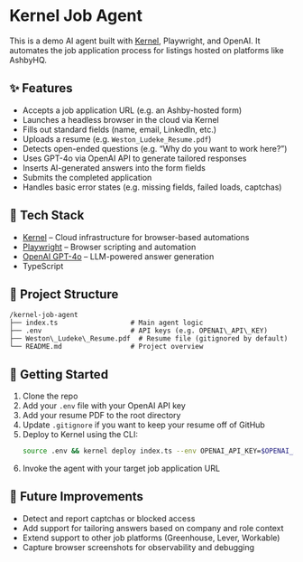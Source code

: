 # Kernel Job Agent

This is a demo AI agent built with [Kernel](https://onkernel.com), Playwright, and OpenAI. It automates the job application process for listings hosted on platforms like AshbyHQ.

## ✨ Features

- Accepts a job application URL (e.g. an Ashby-hosted form)
- Launches a headless browser in the cloud via Kernel
- Fills out standard fields (name, email, LinkedIn, etc.)
- Uploads a resume (e.g. `Weston_Ludeke_Resume.pdf`)
- Detects open-ended questions (e.g. “Why do you want to work here?”)
- Uses GPT-4o via OpenAI API to generate tailored responses
- Inserts AI-generated answers into the form fields
- Submits the completed application
- Handles basic error states (e.g. missing fields, failed loads, captchas)

## 🔧 Tech Stack

- [Kernel](https://onkernel.com) – Cloud infrastructure for browser-based automations
- [Playwright](https://playwright.dev/) – Browser scripting and automation
- [OpenAI GPT-4o](https://platform.openai.com/docs) – LLM-powered answer generation
- TypeScript

## 📁 Project Structure

```
/kernel-job-agent
├── index.ts                  # Main agent logic
├── .env                      # API keys (e.g. OPENAI\_API\_KEY)
├── Weston\_Ludeke\_Resume.pdf  # Resume file (gitignored by default)
└── README.md                 # Project overview
```

## 🚀 Getting Started

1. Clone the repo  
2. Add your `.env` file with your OpenAI API key  
3. Add your resume PDF to the root directory
4. Update `.gitignore` if you want to keep your resume off of GitHub
5. Deploy to Kernel using the CLI:  
   ```bash
   source .env && kernel deploy index.ts --env OPENAI_API_KEY=$OPENAI_API_KEY```

6. Invoke the agent with your target job application URL

## 🧠 Future Improvements

* Detect and report captchas or blocked access
* Add support for tailoring answers based on company and role context
* Extend support to other job platforms (Greenhouse, Lever, Workable)
* Capture browser screenshots for observability and debugging